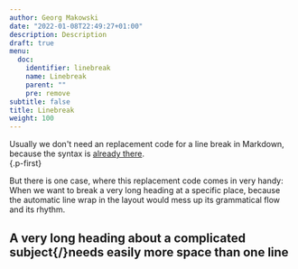 ```yaml
---
author: Georg Makowski
date: "2022-01-08T22:49:27+01:00"
description: Description
draft: true
menu:
  doc:
    identifier: linebreak
    name: Linebreak
    parent: ""
    pre: remove
subtitle: false
title: Linebreak
weight: 100
---
```


Usually we don't need an replacement code for a line break in Markdown, because the syntax is [already there](/doc/basic/linebreak).  
{.p-first} <!-- more -->

But there is one case, where this replacement code comes in very handy: When we want to break a very long heading at a specific place, because the automatic line wrap in the layout would mess up its grammatical flow and its rhythm.

## A very long heading about a complicated subject{/}needs easily more space than one line
